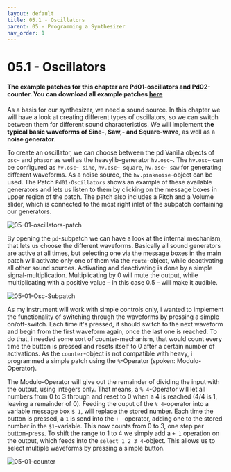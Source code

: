 ```yaml
---
layout: default
title: 05.1 - Oscillators
parent: 05 - Programming a Synthesizer
nav_order: 1
---
```


# 05.1 - Oscillators

#### The example patches for this chapter are Pd01-oscillators and Pd02-counter. You can download all example patches <a href="{{ site.baseurl }}/assets/pd-patches/pd-examples.zip" download>here</a>


As a basis for our synthesizer, we need a sound source. In this chapter we will have a look at creating different types of oscillators, so we can switch between them for different sound characteristics. We will implement **the typical basic waveforms of Sine-, Saw,- and Square-wave**, as well as a **noise generator**.

To create an oscillator, we can choose between the pd Vanilla objects of `osc~` and `phasor` as well as the heavylib-generator `hv.osc~`. The `hv.osc~` can be configured as `hv.osc~ sine`, `hv.osc~ square`, `hv.osc~ saw` for generating different waveforms. As a noise source, the `hv.pinknoise`-object can be used. The Patch `Pd01-Oscillators` shows an example of these available generators and lets us listen to them by clicking on the message boxes in upper region of the patch. The patch also includes a Pitch and a Volume slider, which is connected to the most right inlet of the subpatch containing our generators.

![05-01-oscillators-patch](https://github.com/user-attachments/assets/2e227934-0e4a-4f8a-becc-e837ce166327)

By opening the `pd`-subpatch we can have a look at the internal mechanism, that lets us choose the different waveforms. Basically all sound generators are active at all times, but selecting one via the message boxes in the main patch will activate only one of them via the `route`-object, while deactivating all other sound sources. Activating and deactivating is done by a simple signal-multiplication. Multiplicating by 0 will mute the output, while multiplicating with a positive value – in this case 0.5 – will make it audible.

![05-01-Osc-Subpatch](https://github.com/user-attachments/assets/19bd2b11-c6ed-4bd1-aab0-ee7e730c714c)

As my instrument will work with simple controls only, i wanted to implement the functionality of switching through the waveforms by pressing a simple on/off-switch. Each time it's pressed, it should switch to the next waveform and begin from the first waveform again, once the last one is reached. To do that, i needed some sort of counter-mechanism, that would count every time the button is pressed and resets itself to 0 after a certain number of activations. As the `counter`-object is not compatible with heavy, i programmed a simple patch using the `%`-Operator (spoken: Modulo-Operator). 

The Modulo-Operator will give out the remainder of dividing the input with the output, using integers only. That means, a `% 4`-Operator will let all numbers from 0 to 3 through and reset to 0 when a 4 is reached (4/4 is 1, leaving a remainder of 0). Feeding the ouput of the `% 4`-operator into a variable message box `$ 1`, will replace the stored number. Each time the button is pressed, a `1` is send into the `+ `-operator, adding one to the stored number in the `$1`-variable. This now counts from 0 to 3, one step per button-press. To shift the range to 1 to 4 we simply add a `+ 1` operation on the output, which feeds into the `select 1 2 3 4`-object. This allows us to select multiple waveforms by pressing a simple button.

![05-01-counter](https://github.com/user-attachments/assets/59a1d1f0-c0f6-4e5b-a75d-9eba8d5d08e8)
